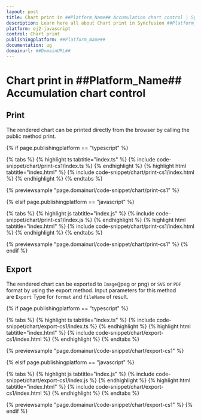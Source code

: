 ```yaml
---
layout: post
title: Chart print in ##Platform_Name## Accumulation chart control | Syncfusion
description: Learn here all about Chart print in Syncfusion ##Platform_Name## Accumulation chart control of Syncfusion Essential JS 2 and more.
platform: ej2-javascript
control: Chart print 
publishingplatform: ##Platform_Name##
documentation: ug
domainurl: ##DomainURL##
---
```


# Chart print in ##Platform_Name## Accumulation chart control

## Print

The rendered chart can be printed directly from the browser by calling the public method print.

{% if page.publishingplatform == "typescript" %}

 {% tabs %}
{% highlight ts tabtitle="index.ts" %}
{% include code-snippet/chart/print-cs1/index.ts %}
{% endhighlight %}
{% highlight html tabtitle="index.html" %}
{% include code-snippet/chart/print-cs1/index.html %}
{% endhighlight %}
{% endtabs %}
        
{% previewsample "page.domainurl/code-snippet/chart/print-cs1" %}

{% elsif page.publishingplatform == "javascript" %}

{% tabs %}
{% highlight js tabtitle="index.js" %}
{% include code-snippet/chart/print-cs1/index.js %}
{% endhighlight %}
{% highlight html tabtitle="index.html" %}
{% include code-snippet/chart/print-cs1/index.html %}
{% endhighlight %}
{% endtabs %}

{% previewsample "page.domainurl/code-snippet/chart/print-cs1" %}
{% endif %}

## Export

The rendered chart can be exported to `Image`(jpeg or png) or `SVG` or `PDF` format by using the export method.
Input parameters for this method are `Export` Type for `format` and `fileName` of result.

{% if page.publishingplatform == "typescript" %}

 {% tabs %}
{% highlight ts tabtitle="index.ts" %}
{% include code-snippet/chart/export-cs1/index.ts %}
{% endhighlight %}
{% highlight html tabtitle="index.html" %}
{% include code-snippet/chart/export-cs1/index.html %}
{% endhighlight %}
{% endtabs %}
        
{% previewsample "page.domainurl/code-snippet/chart/export-cs1" %}

{% elsif page.publishingplatform == "javascript" %}

{% tabs %}
{% highlight js tabtitle="index.js" %}
{% include code-snippet/chart/export-cs1/index.js %}
{% endhighlight %}
{% highlight html tabtitle="index.html" %}
{% include code-snippet/chart/export-cs1/index.html %}
{% endhighlight %}
{% endtabs %}

{% previewsample "page.domainurl/code-snippet/chart/export-cs1" %}
{% endif %}
